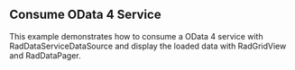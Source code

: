 ##  Consume OData 4 Service 
This example demonstrates how to consume a OData 4 service with RadDataServiceDataSource and display the loaded data with RadGridView and RadDataPager.

[//]: <keywords: odata, raddataservicedatasource, radgridview, raddatapager>